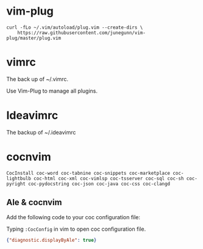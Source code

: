 # vim-plug

```shell
curl -fLo ~/.vim/autoload/plug.vim --create-dirs \
    https://raw.githubusercontent.com/junegunn/vim-plug/master/plug.vim
```

# vimrc

The back up of ~/.vimrc. 

Use Vim-Plug to manage all plugins.

# Ideavimrc

The backup of ~/.ideavimrc

# cocnvim

``` shell
CocInstall coc-word coc-tabnine coc-snippets coc-marketplace coc-lightbulb coc-html coc-xml coc-vimlsp coc-tsserver coc-sql coc-sh coc-pyright coc-pydocstring coc-json coc-java coc-css coc-clangd
```

## Ale & cocnvim

Add the following code to your coc configuration file:

Typing `:CocConfig` in vim to open coc configuration file.

```json
{"diagnostic.displayByAle": true}
```
